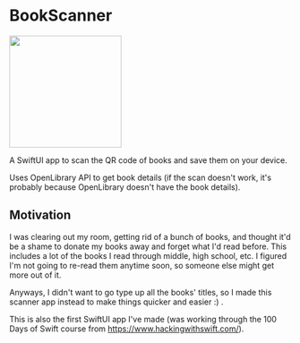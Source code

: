 # BookScanner

<img src="https://github.com/alexcjwei/BookScanner/assets/59217250/204153e9-e3ec-4914-a1c6-f5f0c01e919b" width=200 />


A SwiftUI app to scan the QR code of books and save them on your device.

Uses OpenLibrary API to get book details (if the scan doesn't work, it's probably because OpenLibrary doesn't have the book details).

## Motivation

I was clearing out my room, getting rid of a bunch of books, and thought it'd be a shame to donate my books away and forget what I'd read before.
This includes a lot of the books I read through middle, high school, etc. I figured I'm not going to re-read them anytime soon, so someone else might get more out of it.

Anyways, I didn't want to go type up all the books' titles, so I made this scanner app instead to make things quicker and easier :) .

This is also the first SwiftUI app I've made (was working through the 100 Days of Swift course from https://www.hackingwithswift.com/).
